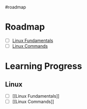 #roadmap 
# Roadmap
- [ ] [Linux Fundamentals](https://academy.hackthebox.com/module/details/18)
- [ ] [Linux Commands](https://labex.io/courses/linux-basic-commands-practice-online)
# Learning Progress
## Linux
- [ ] [[Linux Fundamentals]]
- [ ] [[Linux Commands]]